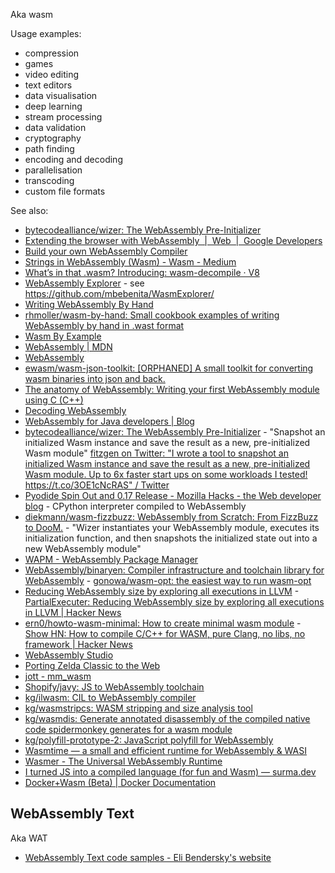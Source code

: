 Aka wasm

Usage examples:

- compression
- games
- video editing
- text editors
- data visualisation
- deep learning
- stream processing
- data validation
- cryptography
- path finding
- encoding and decoding
- parallelisation
- transcoding
- custom file formats

See also:

- [bytecodealliance/wizer: The WebAssembly Pre-Initializer](https://github.com/bytecodealliance/wizer)
- [Extending the browser with WebAssembly  |  Web  |  Google Developers](https://developers.google.com/web/updates/2018/08/wasm-av1)
- [Build your own WebAssembly Compiler](https://blog.scottlogic.com/2019/05/17/webassembly-compiler.html)
- [Strings in WebAssembly (Wasm) - Wasm - Medium](https://medium.com/wasm/strings-in-webassembly-wasm-57a05c1ea333)
- [What’s in that .wasm? Introducing: wasm-decompile · V8](https://v8.dev/blog/wasm-decompile)
- [WebAssembly Explorer](http://mbebenita.github.io/WasmExplorer/) - see https://github.com/mbebenita/WasmExplorer/
- [Writing WebAssembly By Hand](https://blog.scottlogic.com/2018/04/26/webassembly-by-hand.html)
- [rhmoller/wasm-by-hand: Small cookbook examples of writing WebAssembly by hand in .wast format](https://github.com/rhmoller/wasm-by-hand#references)
- [Wasm By Example](https://wasmbyexample.dev/)
- [WebAssembly | MDN](https://developer.mozilla.org/en-US/docs/WebAssembly)
- [WebAssembly](https://webassembly.org/)
- [ewasm/wasm-json-toolkit: \[ORPHANED\] A small toolkit for converting wasm binaries into json and back.](https://github.com/ewasm/wasm-json-toolkit)
- [The anatomy of WebAssembly: Writing your first WebAssembly module using C (C++)](https://itnext.io/the-anatomy-of-webassembly-writing-your-first-webassembly-module-using-c-c-d9ee18f7ac9b)
- [Decoding WebAssembly](https://jarombek.com/blog/jan-7-2019-web-assembly)
- [WebAssembly for Java developers | Blog](https://web.archive.org/web/20200805154639/http://blog.dmitryalexandrov.net/webassembly-for-java-developers/)
- [bytecodealliance/wizer: The WebAssembly Pre-Initializer](https://github.com/bytecodealliance/wizer) - "Snapshot an initialized Wasm instance and save the result as a new, pre-initialized  Wasm module" [fitzgen on Twitter: "I wrote a tool to snapshot an initialized Wasm instance and save the result as a new, pre-initialized Wasm module. Up to 6x faster start ups on some workloads I tested! https://t.co/3OE1cNcRAS" / Twitter](https://twitter.com/fitzgen/status/1341096767979364352)
- [Pyodide Spin Out and 0.17 Release - Mozilla Hacks - the Web developer blog](https://hacks.mozilla.org/2021/04/pyodide-spin-out-and-0-17-release/) - CPython interpreter compiled to WebAssembly
- [diekmann/wasm-fizzbuzz: WebAssembly from Scratch: From FizzBuzz to DooM.](https://github.com/diekmann/wasm-fizzbuzz) - "Wizer instantiates your WebAssembly module, executes its initialization function, and then snapshots the initialized state out into a new WebAssembly module"
- [WAPM - WebAssembly Package Manager](https://wapm.io/)
- [WebAssembly/binaryen: Compiler infrastructure and toolchain library for WebAssembly](https://github.com/WebAssembly/binaryen) - [gonowa/wasm-opt: the easiest way to run wasm-opt](https://github.com/gonowa/wasm-opt)
- [Reducing WebAssembly size by exploring all executions in LLVM](https://web.archive.org/web/20220316162019/https://leaningtech.com/reducing-webassembly-size-by-exploring-all-executions-in-llvm/) - [PartialExecuter: Reducing WebAssembly size by exploring all executions in LLVM | Hacker News](https://news.ycombinator.com/item?id=30686919)
- [ern0/howto-wasm-minimal: How to create minimal wasm module](https://github.com/ern0/howto-wasm-minimal) - [Show HN: How to compile C/C++ for WASM, pure Clang, no libs, no framework | Hacker News](https://news.ycombinator.com/item?id=30991235)
- [WebAssembly Studio](https://webassembly-studio.kamenokosoft.com/)
- [Porting Zelda Classic to the Web](https://web.archive.org/web/20220504105855/https://hoten.cc/blog/porting-zelda-classic-to-the-web/)
- [jott - mm_wasm](https://web.archive.org/web/20220126162639/https://jott.live/markdown/mm_wasm)
- [Shopify/javy: JS to WebAssembly toolchain](https://github.com/Shopify/javy)
- [kg/ilwasm: CIL to WebAssembly compiler](https://github.com/kg/ilwasm)
- [kg/wasmstripcs: WASM stripping and size analysis tool](https://github.com/kg/wasmstripcs)
- [kg/wasmdis: Generate annotated disassembly of the compiled native code spidermonkey generates for a wasm module](https://github.com/kg/wasmdis)
- [kg/polyfill-prototype-2: JavaScript polyfill for WebAssembly](https://github.com/kg/polyfill-prototype-2)
- [Wasmtime — a small and efficient runtime for WebAssembly & WASI](https://wasmtime.dev/)
- [Wasmer - The Universal WebAssembly Runtime](https://wasmer.io/)
- [I turned JS into a compiled language (for fun and Wasm) — surma.dev](https://web.archive.org/web/20221030033817/https://surma.dev/things/compile-js/)
- [Docker+Wasm (Beta) | Docker Documentation](https://docs.docker.com/desktop/wasm/)

## WebAssembly Text

Aka WAT

- [WebAssembly Text code samples - Eli Bendersky's website](https://web.archive.org/web/20230422170600/https://eli.thegreenplace.net/2023/webassembly-text-code-samples/)
